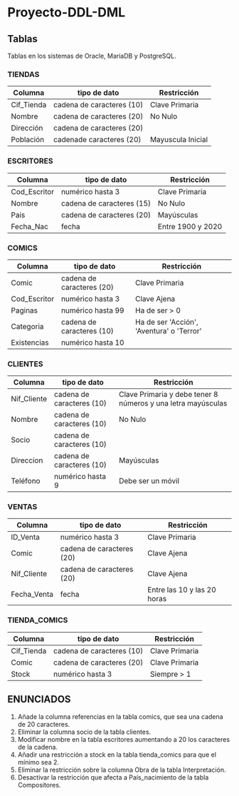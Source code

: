 # Proyecto-DDL-DML

## Tablas
Tablas en los sistemas de Oracle, MariaDB y PostgreSQL.

### TIENDAS
| Columna | tipo de dato | Restricción |
| --- | --- | --- |
| Cif_Tienda | cadena de caracteres (10) | Clave Primaria |
| Nombre | cadena de caracteres (20) | No Nulo |
| Dirección | cadena de caracteres (20) |  |
| Población | cadenade caracteres (20) | Mayuscula Inicial |

### ESCRITORES
| Columna | tipo de dato | Restricción |
| --- | --- | --- |
| Cod_Escritor | numérico hasta 3 | Clave Primaria |
| Nombre | cadena de caracteres (15) | No Nulo |
| Pais | cadena de caracteres (20) | Mayúsculas |
| Fecha_Nac | fecha | Entre 1900 y 2020 |

### COMICS
| Columna | tipo de dato | Restricción |
| --- | --- | --- |
| Comic | cadena de caracteres (20) | Clave Primaria |
| Cod_Escritor | numérico hasta 3 | Clave Ajena |
| Paginas | numérico hasta 99 | Ha de ser > 0 |
| Categoria | cadena de caracteres (10) | Ha de ser 'Acción', 'Aventura' o 'Terror' |
| Existencias | numérico hasta 10 |  |

### CLIENTES
| Columna | tipo de dato | Restricción |
| --- | --- | --- |
| Nif_Cliente | cadena de caracteres (10) | Clave Primaria y debe tener 8 números y una letra mayúsculas |
| Nombre | cadena de caracteres (10) | No Nulo |
| Socio | cadena de caracteres (10) |  |
| Direccion | cadena de caracteres (10) | Mayúsculas |
| Teléfono | numérico hasta 9 | Debe ser un móvil |

### VENTAS
| Columna | tipo de dato | Restricción |
| --- | --- | --- |
| ID_Venta | numérico hasta 3 | Clave Primaria |
| Comic | cadena de caracteres (20) | Clave Ajena |
| Nif_Cliente | cadena de caracteres (20) | Clave Ajena |
| Fecha_Venta | fecha | Entre las 10 y las 20 horas |

### TIENDA_COMICS
| Columna | tipo de dato | Restricción |
| --- | --- | --- |
| Cif_Tienda | cadena de caracteres (10) | Clave Primaria |
| Comic | cadena de caracteres (20) | Clave Primaria |
| Stock | numérico hasta 3 | Siempre > 1 |

## ENUNCIADOS

1. Añade la columna referencias en la tabla comics, que sea una cadena de 20 caracteres.
2. Eliminar la columna socio de la tabla clientes.
3. Modificar nombre en la tabla escritores aumentando a 20 los caracteres de la cadena.
4. Añadir una restricción a stock en la tabla tienda_comics para que el mínimo sea 2.
5. Eliminar la restricción sobre la columna Obra de la tabla Interpretación.
6. Desactivar la restricción que afecta a País_nacimiento de la tabla Compositores.


